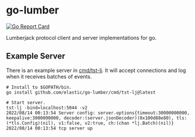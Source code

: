 # go-lumber

[![Go Report
Card](https://goreportcard.com/badge/github.com/elastic/go-lumber)](https://goreportcard.com/report/github.com/elastic/go-lumber)

Lumberjack protocol client and server implementations for go.

## Example Server

There is an example server in [cmd/tst-lj](cmd/tst-lj/main.go). It will accept
connections and log when it receives batches of events.

```
# Install to $GOPATH/bin.
go install github.com/elastic/go-lumber/cmd/tst-lj@latest

# Start server.
tst-lj -bind=localhost:5044 -v2
2022/08/14 00:13:54 Server config: server.options{timeout:30000000000, keepalive:3000000000, decoder:(server.jsonDecoder)(0x100d88e80), tls:(*tls.Config)(nil), v1:false, v2:true, ch:(chan *lj.Batch)(nil)}
2022/08/14 00:13:54 tcp server up
```